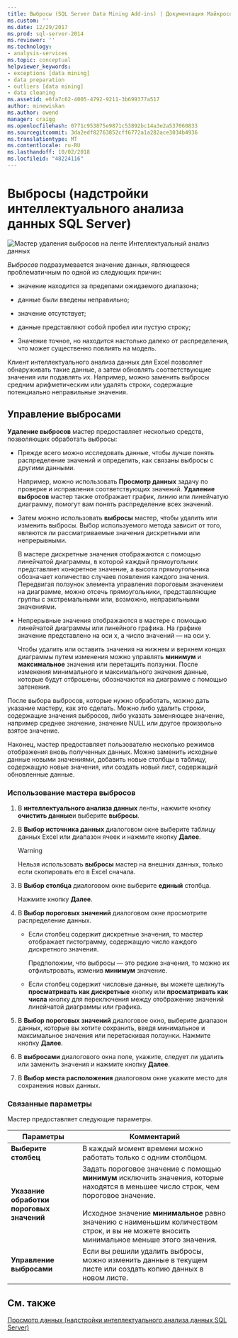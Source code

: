 ```yaml
---
title: Выбросы (SQL Server Data Mining Add-ins) | Документация Майкрософт
ms.custom: ''
ms.date: 12/29/2017
ms.prod: sql-server-2014
ms.reviewer: ''
ms.technology:
- analysis-services
ms.topic: conceptual
helpviewer_keywords:
- exceptions [data mining]
- data preparation
- outliers [data mining]
- data cleaning
ms.assetid: e6fa7c62-4005-4792-9211-3b699377a517
author: minewiskan
ms.author: owend
manager: craigg
ms.openlocfilehash: 0771c953875e9871c53892bc14a3e2a537060833
ms.sourcegitcommit: 3da2edf82763852cff6772a1a282ace3034b4936
ms.translationtype: MT
ms.contentlocale: ru-RU
ms.lasthandoff: 10/02/2018
ms.locfileid: "48224116"
---
```

# <a name="outliers-sql-server-data-mining-add-ins"></a>Выбросы (надстройки интеллектуального анализа данных SQL Server)
  ![Мастер удаления выбросов на ленте Интеллектуальный анализ данных](media/dmc-outliers.gif "мастер удаления выбросов на ленте Интеллектуальный анализ данных")  
  
 *Выбросов* подразумевается значение данных, являющееся проблематичным по одной из следующих причин:  
  
-   значение находится за пределами ожидаемого диапазона;  
  
-   данные были введены неправильно;  
  
-   значение отсутствует;  
  
-   данные представляют собой пробел или пустую строку;  
  
-   Значение точное, но находится настолько далеко от распределения, что может существенно повлиять на модель.  
  
 Клиент интеллектуального анализа данных для Excel позволяет обнаруживать такие данные, а затем обновлять соответствующие значения или подавлять их. Например, можно заменить выбросы средним арифметическим или удалять строки, содержащие потенциально неправильные значения.  
  
## <a name="handling-outliers"></a>Управление выбросами  
 **Удаление выбросов** мастер предоставляет несколько средств, позволяющих обработать выбросы:  
  
-   Прежде всего можно исследовать данные, чтобы лучше понять распределение значений и определить, как связаны выбросы с другими данными.  
  
     Например, можно использовать **Просмотр данных** задачу по проверке и исправления соответствующих значений. **Удаление выбросов** мастер также отображает график, линию или линейчатую диаграмму, помогут вам понять распределение всех значений.  
  
-   Затем можно использовать **выбросы** мастер, чтобы удалить или изменить выбросы. Выбор используемого метода зависит от того, являются ли рассматриваемые значения дискретными или непрерывными.  
  
     В мастере дискретные значения отображаются с помощью линейчатой диаграммы, в которой каждый прямоугольник представляет конкретное значение, а высота прямоугольника обозначает количество случаев появления каждого значения. Передвигая ползунок элемента управления пороговым значением на диаграмме, можно отсечь прямоугольники, представляющие группы с экстремальными или, возможно, неправильными значениями.  
  
-   Непрерывные значения отображаются в мастере с помощью линейчатой диаграммы или линейного графика. На графике значение представлено на оси x, а число значений — на оси y.  
  
     Чтобы удалить или оставить значения на нижнем и верхнем концах диаграммы путем изменения можно управлять **минимум** и **максимальное** значения или перетащить ползунки. После изменения минимального и максимального значения данные, которые будут отброшены, обозначаются на диаграмме с помощью затенения.  
  
 После выбора выбросов, которые нужно обработать, можно дать указание мастеру, как это сделать. Можно либо удалить строки, содержащие значения выбросов, либо указать заменяющее значение, например среднее значение, значение NULL или другое произвольно взятое значение.  
  
 Наконец, мастер предоставляет пользователю несколько режимов отображения вновь полученных данных. Можно заменить исходные данные новыми значениями, добавить новые столбцы в таблицу, содержащую новые значения, или создать новый лист, содержащий обновленные данные.  
  
### <a name="using-the-outlier-wizard"></a>Использование мастера выбросов  
  
1.  В **интеллектуального анализа данных** ленты, нажмите кнопку **очистить данные**и выберите **выбросы**.  
  
2.  В **Выбор источника данных** диалоговом окне выберите таблицу данных Excel или диапазон ячеек и нажмите кнопку **Далее**.  
  
    > [!WARNING]  
    >  Нельзя использовать **выбросы** мастер на внешних данных, только если скопировать его в Excel сначала.  
  
3.  В **Выбор столбца** диалоговом окне выберите **единый** столбца.  
  
     Нажмите кнопку **Далее**.  
  
4.  В **Выбор пороговых значений** диалоговом окне просмотрите распределение данных.  
  
    -   Если столбец содержит дискретные значения, то мастер отображает гистограмму, содержащую число каждого дискретного значения.  
  
         Предположим, что выбросы — это редкие значения, то можно их отфильтровать, изменив **минимум** значение.  
  
    -   Если столбец содержит числовые данные, вы можете щелкнуть **просматривать как дискретные** кнопку или **просматривать как числа** кнопку для переключения между отображение значений линейчатой диаграммы или графика.  
  
5.  В **Выбор пороговых значений** диалоговое окно, выберите диапазон данных, которые вы хотите сохранить, введя минимальное и максимальное значения или перетаскивая ползунки. Нажмите кнопку **Далее**.  
  
6.  В **выбросами** диалогового окна поле, укажите, следует ли удалить или заменить значения и нажмите кнопку **Далее**.  
  
7.  В **Выбор места расположения** диалоговом окне укажите место для сохранения новых данных.  
  
### <a name="related-options"></a>Связанные параметры  
 Мастер предоставляет следующие параметры.  
  
|**Параметры**|**Комментарий**|  
|-----------------|-----------------|  
|**Выберите столбец**|В каждый момент времени можно работать только с одним столбцом.|  
|**Указание обработки пороговых значений**|Задать пороговое значение с помощью **минимум** исключить значения, которые находятся в меньшее число строк, чем пороговое значение.<br /><br /> Исходное значение **минимальное** равно значению с наименьшим количеством строк, и вы не можете вносить минимальное меньше этого значения.|  
|**Управление выбросами**|Если вы решили удалить выбросы, можно изменить данные в текущем листе или создать копию данных в новом листе.|  
  
## <a name="see-also"></a>См. также  
 [Просмотр данных &#40;надстройки интеллектуального анализа данных SQL Server&#41;](explore-data-sql-server-data-mining-add-ins.md)  
  
  
